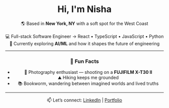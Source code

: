 <div align="center">

# Hi, I'm Nisha   

🌎 Based in **New York, NY** with a soft spot for the West Coast  
<br>
💻 Full-stack Software Engineer → React • TypeScript • JavaScript • Python    
🤖 Currently exploring **AI/ML** and how it shapes the future of engineering    

---

### 🌱 Fun Facts   
-  📸 Photography enthusiast — shooting on a **FUJIFILM X-T30 II**  
-  ⛰ Hiking keeps me grounded  
-  📚 Bookworm, wandering between imagined worlds and lived truths

---

📫 Let’s connect: [LinkedIn](https://linkedin.com/nisha-ahamed) | [Portfolio](https://nisha-ahamed.com)  

